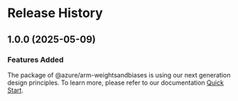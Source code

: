 # Release History
    
## 1.0.0 (2025-05-09)

### Features Added

The package of @azure/arm-weightsandbiases is using our next generation design principles. To learn more, please refer to our documentation [Quick Start](https://aka.ms/azsdk/js/mgmt/quickstart).
